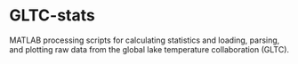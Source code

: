 GLTC-stats
==========

MATLAB processing scripts for calculating statistics and loading, parsing, and plotting raw data from the global lake temperature collaboration (GLTC).